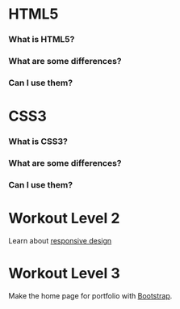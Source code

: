 # HTML5

### What is HTML5?

### What are some differences?

### Can I use them?

# CSS3

### What is CSS3?

### What are some differences?

### Can I use them?

# Workout Level 2

Learn about [responsive design](https://www.smashingmagazine.com/2011/01/guidelines-for-responsive-web-design/)

# Workout Level 3

Make the home page for portfolio with [Bootstrap](http://getbootstrap.com/).
